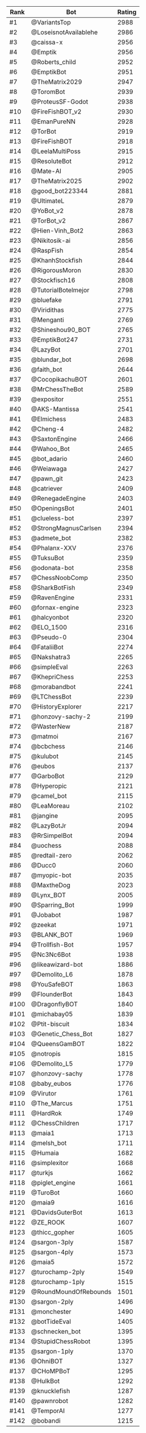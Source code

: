 Rank|Bot|Rating
---|---|---
#1|@VariantsTop|2988
#2|@LoseisnotAvailablehe|2986
#3|@caissa-x|2956
#4|@Emptik|2956
#5|@Roberts_child|2952
#6|@EmptikBot|2951
#7|@TheMatrix2029|2947
#8|@ToromBot|2939
#9|@ProteusSF-Godot|2938
#10|@FireFishBOT_v2|2930
#11|@EmanPureNN|2928
#12|@TorBot|2919
#13|@FireFishBOT|2918
#14|@LeelaMultiPoss|2915
#15|@ResoluteBot|2912
#16|@Mate-AI|2905
#17|@TheMatrix2025|2902
#18|@good_bot223344|2881
#19|@UltimateL|2879
#20|@YoBot_v2|2878
#21|@TorBot_v2|2867
#22|@Hien-Vinh_Bot2|2863
#23|@Nikitosik-ai|2856
#24|@RaspFish|2854
#25|@KhanhStockfish|2844
#26|@RigorousMoron|2830
#27|@Stockfisch16|2808
#28|@TutorialBotelmejor|2798
#29|@bluefake|2791
#30|@Viridithas|2775
#31|@Menganti|2769
#32|@Shineshou90_BOT|2765
#33|@EmptikBot247|2731
#34|@LazyBot|2701
#35|@blundar_bot|2698
#36|@faith_bot|2644
#37|@CocopikachuBOT|2601
#38|@MrChessTheBot|2589
#39|@expositor|2551
#40|@AKS-Mantissa|2541
#41|@Elmichess|2483
#42|@Cheng-4|2482
#43|@SaxtonEngine|2466
#44|@Wahoo_Bot|2465
#45|@bot_adario|2460
#46|@Weiawaga|2427
#47|@pawn_git|2423
#48|@catriever|2409
#49|@RenegadeEngine|2403
#50|@OpeningsBot|2401
#51|@clueless-bot|2397
#52|@StrongMagnusCarlsen|2394
#53|@admete_bot|2382
#54|@Phalanx-XXV|2376
#55|@TuksuBot|2359
#56|@odonata-bot|2358
#57|@ChessNoobComp|2350
#58|@SharkBotFish|2349
#59|@RavenEngine|2331
#60|@fornax-engine|2323
#61|@halcyonbot|2320
#62|@ELO_1500|2316
#63|@Pseudo-0|2304
#64|@FataliiBot|2274
#65|@Nakshatra3|2265
#66|@simpleEval|2263
#67|@KhepriChess|2253
#68|@morabandbot|2241
#69|@LTChessBot|2239
#70|@HistoryExplorer|2217
#71|@honzovy-sachy-2|2199
#72|@WasterNew|2187
#73|@matmoi|2167
#74|@bcbchess|2146
#75|@kulubot|2145
#76|@eubos|2137
#77|@GarboBot|2129
#78|@Hyperopic|2121
#79|@camel_bot|2115
#80|@LeaMoreau|2102
#81|@jangine|2095
#82|@LazyBotJr|2094
#83|@RrSimpelBot|2094
#84|@uochess|2088
#85|@redtail-zero|2062
#86|@Ducc0|2060
#87|@myopic-bot|2035
#88|@MaxtheDog|2023
#89|@Lynx_BOT|2005
#90|@Sparring_Bot|1999
#91|@Jobabot|1987
#92|@zeekat|1971
#93|@BLANK_BOT|1969
#94|@Trollfish-Bot|1957
#95|@Nc3Nc6Bot|1938
#96|@likeawizard-bot|1886
#97|@Demolito_L6|1878
#98|@YouSafeBOT|1863
#99|@FlounderBot|1843
#100|@DragonflyBOT|1840
#101|@michabay05|1839
#102|@Ptit-biscuit|1834
#103|@Genetic_Chess_Bot|1827
#104|@QueensGamBOT|1822
#105|@notropis|1815
#106|@Demolito_L5|1779
#107|@honzovy-sachy|1778
#108|@baby_eubos|1776
#109|@Virutor|1761
#110|@The_Marcus|1751
#111|@HardRok|1749
#112|@ChessChildren|1717
#113|@maia1|1713
#114|@melsh_bot|1711
#115|@Humaia|1682
#116|@simplexitor|1668
#117|@turkjs|1662
#118|@piglet_engine|1661
#119|@TuroBot|1660
#120|@maia9|1616
#121|@DavidsGuterBot|1613
#122|@ZE_ROOK|1607
#123|@thicc_gopher|1605
#124|@sargon-3ply|1587
#125|@sargon-4ply|1573
#126|@maia5|1572
#127|@turochamp-2ply|1549
#128|@turochamp-1ply|1515
#129|@RoundMoundOfRebounds|1501
#130|@sargon-2ply|1496
#131|@monchester|1490
#132|@botTideEval|1405
#133|@schnecken_bot|1395
#134|@StupidChessRobot|1395
#135|@sargon-1ply|1370
#136|@OhniBOT|1327
#137|@CHoMPBoT|1295
#138|@HulkBot|1292
#139|@knucklefish|1287
#140|@pawnrobot|1282
#141|@TemporAI|1277
#142|@bobandi|1215
